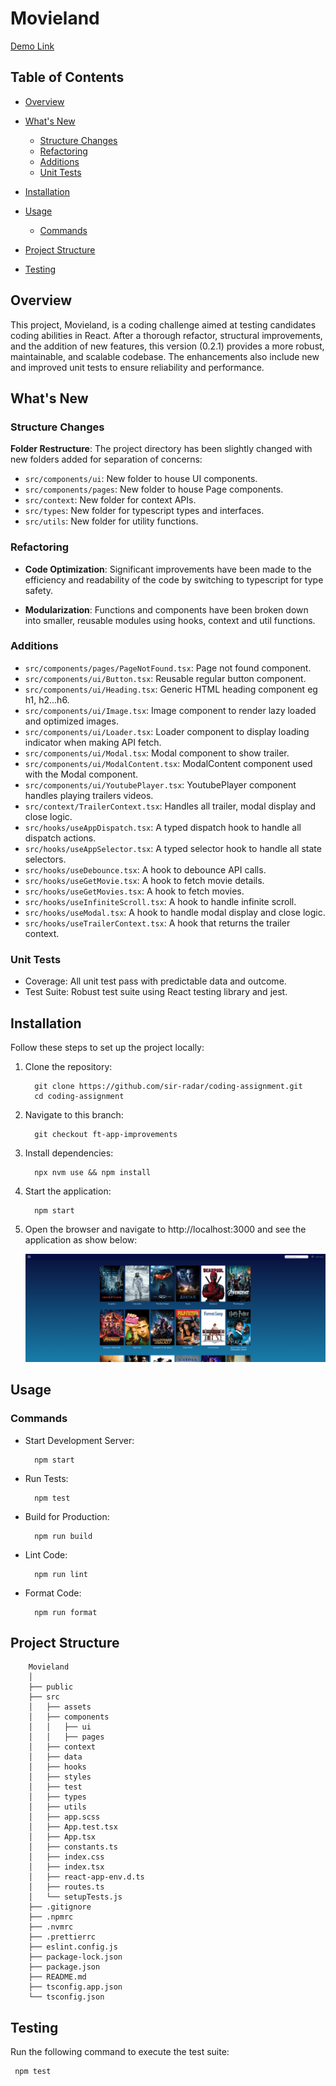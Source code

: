 # Movieland

[Demo Link](https://thriving-panda-45da8a.netlify.app)

## Table of Contents

- [Overview](#overview)
- [What's New](#whats-new)

  - [Structure Changes](#structure-changes)
  - [Refactoring](#refactoring)
  - [Additions](#additions)
  - [Unit Tests](#unit-tests)

- [Installation](#installation)
- [Usage](#usage)
  - [Commands](#commands)
- [Project Structure](#project-structure)
- [Testing](#testing)

## Overview

This project, Movieland, is a coding challenge aimed at testing candidates coding abilities in React. After a thorough refactor, structural improvements, and the addition of new features, this version (0.2.1) provides a more robust, maintainable, and scalable codebase. The enhancements also include new and improved unit tests to ensure reliability and performance.

## What's New

### Structure Changes

**Folder Restructure**: The project directory has been slightly changed with new folders added for separation of concerns:

- `src/components/ui`: New folder to house UI components.
- `src/components/pages`: New folder to house Page components.
- `src/context`: New folder for context APIs.
- `src/types`: New folder for typescript types and interfaces.
- `src/utils`: New folder for utility functions.

### Refactoring

- **Code Optimization**: Significant improvements have been made to the efficiency and readability of the code by switching to typescript for type safety.

- **Modularization**: Functions and components have been broken down into smaller, reusable modules using hooks, context and util functions.

### Additions

- `src/components/pages/PageNotFound.tsx`: Page not found component.
- `src/components/ui/Button.tsx`: Reusable regular button component.
- `src/components/ui/Heading.tsx`: Generic HTML heading component eg h1, h2...h6.
- `src/components/ui/Image.tsx`: Image component to render lazy loaded and optimized images.
- `src/components/ui/Loader.tsx`: Loader component to display loading indicator when making API fetch.
- `src/components/ui/Modal.tsx`: Modal component to show trailer.
- `src/components/ui/ModalContent.tsx`: ModalContent component used with the Modal component.
- `src/components/ui/YoutubePlayer.tsx`: YoutubePlayer component handles playing trailers videos.
- `src/context/TrailerContext.tsx`: Handles all trailer, modal display and close logic.
- `src/hooks/useAppDispatch.tsx`: A typed dispatch hook to handle all dispatch actions.
- `src/hooks/useAppSelector.tsx`: A typed selector hook to handle all state selectors.
- `src/hooks/useDebounce.tsx`: A hook to debounce API calls.
- `src/hooks/useGetMovie.tsx`: A hook to fetch movie details.
- `src/hooks/useGetMovies.tsx`: A hook to fetch movies.
- `src/hooks/useInfiniteScroll.tsx`: A hook to handle infinite scroll.
- `src/hooks/useModal.tsx`: A hook to handle modal display and close logic.
- `src/hooks/useTrailerContext.tsx`: A hook that returns the trailer context.

### Unit Tests

- Coverage: All unit test pass with predictable data and outcome.
- Test Suite: Robust test suite using React testing library and jest.

## Installation

Follow these steps to set up the project locally:

1. Clone the repository:

   ```
     git clone https://github.com/sir-radar/coding-assignment.git
     cd coding-assignment
   ```

2. Navigate to this branch:

   ```
     git checkout ft-app-improvements
   ```

3. Install dependencies:

   ```
     npx nvm use && npm install
   ```

4. Start the application:

   ```
     npm start
   ```

5. Open the browser and navigate to http://localhost:3000 and see the application as show below:

   ![Movieland](./public/app.png)

## Usage

### Commands

- Start Development Server:

  ```
    npm start
  ```

- Run Tests:

  ```
    npm test
  ```

- Build for Production:
  ```
    npm run build
  ```
- Lint Code:

  ```
    npm run lint
  ```

- Format Code:
  ```
    npm run format
  ```

## Project Structure

```
    Movieland
    │
    ├── public
    ├── src
    │   ├── assets
    │   ├── components
    │   │   ├── ui
    │   │   ├── pages
    │   ├── context
    │   ├── data
    │   ├── hooks
    │   ├── styles
    │   ├── test
    │   ├── types
    │   ├── utils
    │   ├── app.scss
    │   ├── App.test.tsx
    │   ├── App.tsx
    │   ├── constants.ts
    │   ├── index.css
    │   ├── index.tsx
    │   ├── react-app-env.d.ts
    │   ├── routes.ts
    │   └── setupTests.js
    ├── .gitignore
    ├── .npmrc
    ├── .nvmrc
    ├── .prettierrc
    ├── eslint.config.js
    ├── package-lock.json
    ├── package.json
    ├── README.md
    ├── tsconfig.app.json
    └── tsconfig.json
```

## Testing

Run the following command to execute the test suite:

```
 npm test
```
